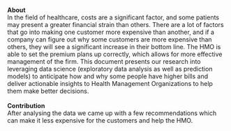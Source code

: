 <b>About</b><br>
In the field of healthcare, costs are a significant factor, and some patients may present a greater financial strain than others. There are a lot of factors that go into making one customer more expensive than another, and if a company can figure out why some customers are more expensive than others, they will see a significant increase in their bottom line. The HMO is able to set the premium plans up correctly, which allows for more effective management of the firm. This document presents our research into leveraging data science (exploratory data analysis as well as prediction models) to anticipate how and why some people have higher bills and deliver actionable insights to Health Management Organizations to help them make better decisions.
<br><br>
<b>Contribution</b><br>
After analysing the data we came up with a few recommendations which can make it less expensive for the customers and help the HMO.
